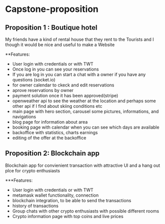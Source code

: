 # Capstone-proposition


## Proposition 1 : Boutique hotel
My friends have a kind of rental house that they rent to the Tourists and I though it would be nice and useful to make a Website


**Features:
* User login with credentials or with TWT
* Once log in you can see your reservations
* If you are log in you can start a chat with a owner if you have any questions (socket.io)
* for owner calendar to ckeck and edit reservations
* aprove reservations by owner
* payment solution once it has been approved(stripe)
* openweather api to see the weather at the location and perhaps some other api if I find about skiing conditions etc
* main page with hero section, carousel some pictures, informations, and navigations
* blog page for information about area
* booking page with calendar when you can see which days are available
* backoffice with statistics, charts earnings
* editing of the offer at the backoffice



## Proposition 2: Blockchain app
Blockchain app for convienient transaction with attractive UI and a hang out plce for crypto enthusiasts

***Features:
* User login with credentials or with TWT
* metamask wallet functionality, connection
* blockchain integration, to be able to send the transactions
* history of transactions
* Group chats with other crypto enthusiasts with possible different rooms
* Crypto information page with top coins and live prices

